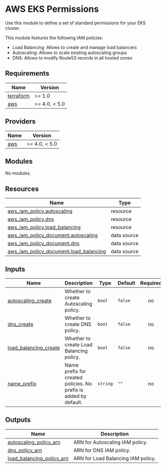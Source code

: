 # AWS EKS Permissions
Use this module to define a set of standard permissions for your EKS cluster.

This module features the following IAM policies:
- Load Balancing: Allows to create and manage load balancers
- Autoscaling: Allows to scale existing autoscaling groups
- DNS: Allows to modify Route53 records in all hosted zones

## Requirements

| Name | Version |
|------|---------|
| <a name="requirement_terraform"></a> [terraform](#requirement\_terraform) | >= 1.0 |
| <a name="requirement_aws"></a> [aws](#requirement\_aws) | >= 4.0, < 5.0 |

## Providers

| Name | Version |
|------|---------|
| <a name="provider_aws"></a> [aws](#provider\_aws) | >= 4.0, < 5.0 |

## Modules

No modules.

## Resources

| Name | Type |
|------|------|
| [aws_iam_policy.autoscaling](https://registry.terraform.io/providers/hashicorp/aws/latest/docs/resources/iam_policy) | resource |
| [aws_iam_policy.dns](https://registry.terraform.io/providers/hashicorp/aws/latest/docs/resources/iam_policy) | resource |
| [aws_iam_policy.load_balancing](https://registry.terraform.io/providers/hashicorp/aws/latest/docs/resources/iam_policy) | resource |
| [aws_iam_policy_document.autoscaling](https://registry.terraform.io/providers/hashicorp/aws/latest/docs/data-sources/iam_policy_document) | data source |
| [aws_iam_policy_document.dns](https://registry.terraform.io/providers/hashicorp/aws/latest/docs/data-sources/iam_policy_document) | data source |
| [aws_iam_policy_document.load_balancing](https://registry.terraform.io/providers/hashicorp/aws/latest/docs/data-sources/iam_policy_document) | data source |

## Inputs

| Name | Description | Type | Default | Required |
|------|-------------|------|---------|:--------:|
| <a name="input_autoscaling_create"></a> [autoscaling\_create](#input\_autoscaling\_create) | Whether to create Autoscaling policy. | `bool` | `false` | no |
| <a name="input_dns_create"></a> [dns\_create](#input\_dns\_create) | Whether to create DNS policy. | `bool` | `false` | no |
| <a name="input_load_balancing_create"></a> [load\_balancing\_create](#input\_load\_balancing\_create) | Whether to create Load Balancing policy. | `bool` | `false` | no |
| <a name="input_name_prefix"></a> [name\_prefix](#input\_name\_prefix) | Name prefix for created policies. No prefix is added by default. | `string` | `""` | no |

## Outputs

| Name | Description |
|------|-------------|
| <a name="output_autoscaling_policy_arn"></a> [autoscaling\_policy\_arn](#output\_autoscaling\_policy\_arn) | ARN for Autoscaling IAM policy. |
| <a name="output_dns_policy_arn"></a> [dns\_policy\_arn](#output\_dns\_policy\_arn) | ARN for DNS IAM policy. |
| <a name="output_load_balancing_policy_arn"></a> [load\_balancing\_policy\_arn](#output\_load\_balancing\_policy\_arn) | ARN for Load Balancing IAM policy. |
